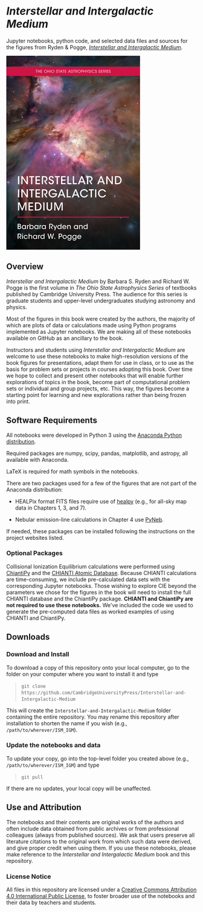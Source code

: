# *Interstellar and Intergalactic Medium*

Jupyter notebooks, python code, and selected data files and sources for the figures from Ryden &amp; Pogge, 
[*Interstellar and Intergalactic Medium*](https://www.cambridge.org/highereducation/books/interstellar-and-intergalactic-medium/A647BECF975E19E86F7F88F7BB103AA7).

[!["ISM/IGM Cover"](Misc/ISMIGM_Cover_512.png?raw=true "Interstellar and Intergalactic Medium")](https://www.cambridge.org/highereducation/books/interstellar-and-intergalactic-medium/A647BECF975E19E86F7F88F7BB103AA7)

## Overview
*Interstellar and Intergalactic Medium* by Barbara S. Ryden and Richard W. Pogge is the first volume in *The Ohio State Astrophysics Series* of 
textbooks published by Cambridge University Press.  The audience for this series is graduate students and upper-level undergraduates studying astronomy and physics.

Most of the figures in this book were created by the authors, the majority of which are plots of data or calculations made using
Python programs implemented as Jupyter notebooks. We are making all of these notebooks available on GitHub as an ancillary 
to the book.

Instructors and students using *Interstellar and Intergalactic Medium* are welcome to use these notebooks to make high-resolution versions
of the book figures for presentations, adapt them for use in class, or to use as the basis for problem sets or projects in courses adopting this
book.  Over time we hope to collect and present other notebooks that will enable further explorations of topics in the book, become
part of computational problem sets or individual and group projects, etc. This way, the figures become a starting point for learning
and new explorations rather than being frozen into print.

## Software Requirements

All notebooks were developed in Python 3 using the [Anaconda Python distribution](https://www.anaconda.com). 

Required packages are numpy, scipy, pandas, matplotlib, and astropy, all available with Anaconda.

LaTeX is required for math symbols in the notebooks.

There are two packages used for a few of the figures that are not part of the Anaconda distribution:

 * HEALPix format FITS files require use of [healpy](https://github.com/healpy/healpy) (e.g., for all-sky map data in Chapters 1, 3, and 7).

 * Nebular emission-line calculations in Chapter 4 use [PyNeb](https://github.com/Morisset/PyNeb_devel).
 
If needed, these packages can be installed following the instructions on the project websites listed.

### Optional Packages

Collisional Ionization Equilibrium calculations were performed using [ChiantiPy](https://github.com/chianti-atomic/ChiantiPy/) and the 
[CHIANTI Atomic Database](https://www.chiantidatabase.org/).  Because CHIANTI calculations are time-consuming, we include pre-calculated data sets
with the corresponding Jupyter notebooks. Those wishing to explore CIE beyond the parameters we chose for the figures in the book will need to install the 
full CHIANTI database and the ChiantiPy package. **CHIANTI and ChiantiPy are not required to use these notebooks.**  We've included the code we used
to generate the pre-computed data files as worked examples of using CHIANTI and ChiantiPy.

## Downloads

### Download and Install

To download a copy of this repository onto your local computer, go to the folder on your computer where you want to install it and type

> `git clone https://github.com/CambridgeUniversityPress/Interstellar-and-Intergalactic-Medium`

This will create the `Interstellar-and-Intergalactic-Medium` folder containing the entire repository.  You may rename this repository after
installation to shorten the name if you wish (e.g., `/path/to/wherever/ISM_IGM`).

### Update the notebooks and data

To update your copy, go into the top-level folder you created above (e.g., `/path/to/wherever/ISM_IGM`) and type

> `git pull`

If there are no updates, your local copy will be unaffected.

## Use and Attribution

The notebooks and their contents are original works of the authors and often include data obtained from public archives or from 
professional colleagues (always from published sources).  We ask that users preserve all literature citations to the original work
from which such data were derived, and give proper credit when using them. If you use these notebooks, please make
reference to the *Interstellar and Intergalactic Medium* book and this repository.

### License Notice

All files in this repository are licensed under a [Creative Commons Attribution 4.0 International Public License](https://creativecommons.org/licenses/by/4.0/), to 
foster broader use of the notebooks and their data by teachers and students.
